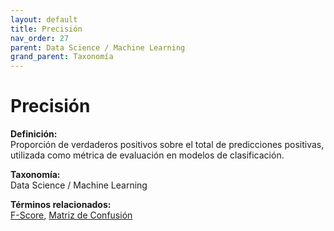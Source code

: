 ```yaml
---
layout: default
title: Precisión
nav_order: 27
parent: Data Science / Machine Learning
grand_parent: Taxonomía
---
```


# Precisión

**Definición:**  
Proporción de verdaderos positivos sobre el total de predicciones positivas, utilizada como métrica de evaluación en modelos de clasificación.

**Taxonomía:**  
Data Science / Machine Learning

**Términos relacionados:**  
[F-Score](https://maleniski.github.io/diccionario-angl-tec-mx/docs/taxonomia/f-score/f-score.html), [Matriz de Confusión](https://maleniski.github.io/diccionario-angl-tec-mx/docs/taxonomia/matriz-de-confusin/matriz-de-confusin.html)
